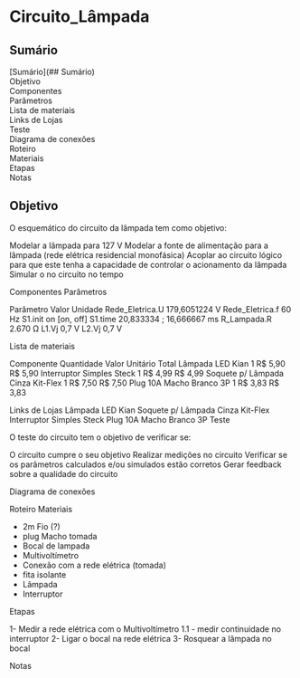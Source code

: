 # Circuito_Lâmpada
## Sumário

[Sumário](## Sumário)  
Objetivo    
Componentes    
Parâmetros    
Lista de materiais    
Links de Lojas    
Teste    
Diagrama de conexões    
Roteiro    
Materiais    
Etapas    
Notas    

## Objetivo
O esquemático do circuito da lâmpada tem como objetivo:

Modelar a lâmpada para 127 V
Modelar a fonte de alimentação para a lâmpada (rede elétrica residencial monofásica)
Acoplar ao circuito lógico para que este tenha a capacidade de controlar o acionamento da lâmpada
Simular o no circuito no tempo


Componentes
Parâmetros

Parâmetro
Valor
Unidade
Rede_Eletrica.U
179,6051224
V
Rede_Eletrica.f
60
Hz
S1.init
on
[on, off]
S1.time
20,833334 ; 16,666667
ms
R_Lampada.R
2.670
Ω
L1.Vj
0,7
V
L2.Vj
0,7
V







Lista de materiais

Componente
Quantidade
Valor Unitário
Total
Lâmpada LED Kian
1
R$ 5,90
R$ 5,90
Interruptor Simples Steck
1
R$ 4,99
R$ 4,99
Soquete p/ Lâmpada Cinza Kit-Flex
1
R$ 7,50
R$ 7,50
Plug 10A Macho Branco 3P
1
R$ 3,83
R$ 3,83


Links de Lojas
Lâmpada LED Kian
Soquete p/ Lâmpada Cinza Kit-Flex
Interruptor Simples Steck
Plug 10A Macho Branco 3P
Teste

O teste do circuito tem o objetivo de verificar se:

O circuito cumpre o seu objetivo
Realizar medições no circuito
Verificar se os parâmetros calculados e/ou simulados estão corretos
Gerar feedback sobre a qualidade do circuito

Diagrama de conexões


Roteiro
Materiais
- 2m Fio (?)
- plug Macho tomada
- Bocal de lampada
- Multivoltímetro
- Conexão com a rede elétrica (tomada)
- fita isolante
- Lâmpada
- Interruptor

Etapas

1- Medir a rede elétrica com o Multivoltímetro
1.1 - medir continuidade no interruptor
2- Ligar o bocal na rede elétrica
3- Rosquear a lâmpada no bocal

Notas
